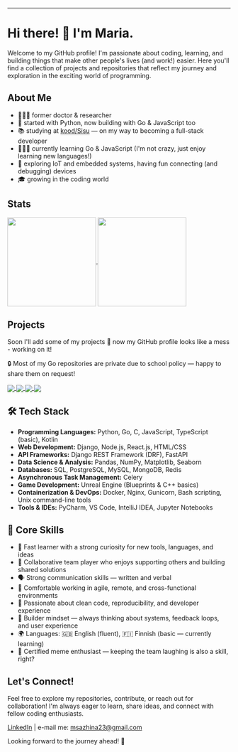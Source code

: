 ---

# Hi there! 👋 I'm Maria.

Welcome to my GitHub profile! 
I'm passionate about coding, learning, and building things that make other people's lives (and work!) easier. Here you'll find a collection of projects and repositories that reflect my journey and exploration in the exciting world of programming.

## About Me

- 👩🏻‍🔬 former doctor & researcher
- 🐍 started with Python, now building with Go & JavaScript too
- 📚 studying at [kood/Sisu](https://koodsisu.fi) — on my way to becoming a full-stack developer
- 🧚🏻‍♀️ currently learning Go & JavaScript (I'm not crazy, just enjoy learning new languages!)
- 📡 exploring IoT and embedded systems, having fun connecting (and debugging) devices
- 🎓 growing in the coding world


## Stats

<a href="https://github.com/kooken/github-readme-stats">
  <img height=200 align="center" src="https://github-readme-stats.vercel.app/api?username=kooken&theme=buefy&hide_border=true&include_all_commits=true&count_private=true&hide_rank=true&show_icons=true" />
</a>

<a href="https://github.com/kooken/github-readme-stats">
  <img height=200 align="center" src="https://github-readme-stats.vercel.app/api/top-langs?username=kooken&theme=buefy&show_icons=true&layout=compact&card_width=320&hide=dockerfile,css&hide_border=true" />
</a>

## Projects

Soon I'll add some of my projects 💫 now my GitHub profile looks like a mess - working on it!

🔒 Most of my Go repositories are private due to school policy — happy to share them on request!

<a href="https://github.com/kooken/C-Piscine-Hive">
  <img align="center" src="https://github-readme-stats.vercel.app/api/pin/?username=kooken&repo=C-Piscine-Hive&theme=buefy" />
</a>
<a href="https://github.com/kooken/kehoDashboard">
  <img align="center" src="https://github-readme-stats.vercel.app/api/pin/?username=kooken&repo=kehoDashboard&theme=buefy" />
</a>
<a href="https://github.com/kooken/Bulletin-Board">
  <img align="center" src="https://github-readme-stats.vercel.app/api/pin/?username=kooken&repo=Bulletin-Board&theme=buefy" />
</a>
<a href="https://github.com/kooken/JavaScript">
  <img align="center" src="https://github-readme-stats.vercel.app/api/pin/?username=kooken&repo=JavaScript&theme=buefy" />
</a>

## 🛠️ Tech Stack

- **Programming Languages:** Python, Go, C, JavaScript, TypeScript (basic), Kotlin  
- **Web Development:** Django, Node.js, React.js, HTML/CSS  
- **API Frameworks:** Django REST Framework (DRF), FastAPI  
- **Data Science & Analysis:** Pandas, NumPy, Matplotlib, Seaborn  
- **Databases:** SQL, PostgreSQL, MySQL, MongoDB, Redis  
- **Asynchronous Task Management:** Celery  
- **Game Development:** Unreal Engine (Blueprints & C++ basics)  
- **Containerization & DevOps:** Docker, Nginx, Gunicorn, Bash scripting, Unix command-line tools  
- **Tools & IDEs:** PyCharm, VS Code, IntelliJ IDEA, Jupyter Notebooks

## 🌟 Core Skills

- 🚀 Fast learner with a strong curiosity for new tools, languages, and ideas  
- 🤝 Collaborative team player who enjoys supporting others and building shared solutions  
- 🗣️ Strong communication skills — written and verbal  
- 🧩 Comfortable working in agile, remote, and cross-functional environments  
- 🧼 Passionate about clean code, reproducibility, and developer experience  
- 🧠 Builder mindset — always thinking about systems, feedback loops, and user experience
- 🌍 Languages: 🇬🇧 English (fluent), 🇫🇮 Finnish (basic — currently learning)
- 🐸 Certified meme enthusiast — keeping the team laughing is also a skill, right?

## Let's Connect!

Feel free to explore my repositories, contribute, or reach out for collaboration! I'm always eager to learn, share ideas, and connect with fellow coding enthusiasts.

[LinkedIn](https://www.linkedin.com/in/mariasazhina/) | e-mail me: msazhina23@gmail.com

Looking forward to the journey ahead! 🚀

